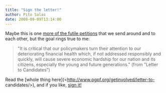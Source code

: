 ```yaml
---
title: "Sign the letter!"
author: Pito Salas
date: 2008-09-09T13:14:00
---
```




Maybe this is one [more of the futile
petitions](<http://www.pgpf.org/getinvolved/letter-to-candidates/>) that we
send around and to each other, but the goal rings true to me:

> "It is critical that our policymakers turn their attention to our  
> deteriorating financial health which, if not addressed responsibly and  
> quickly, will cause severe economic hardship for our nation and its  
> citizens, especially the young and future generations." (from "Letter to
> Candidates")

Read the [whole thing here](<http://www.pgpf.org/getinvolved/letter-to-
candidates/>), and if you like, [sign
it!](<http://www.pgpf.org/getinvolved/letter-to-candidates/#sign>)


